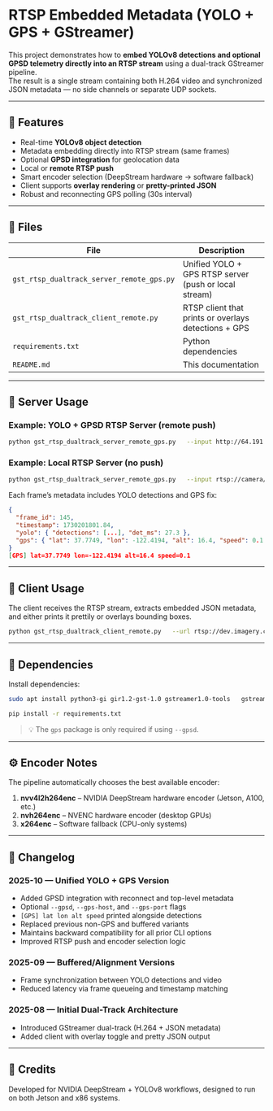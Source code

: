 # RTSP Embedded Metadata (YOLO + GPS + GStreamer)

This project demonstrates how to **embed YOLOv8 detections and optional GPSD telemetry directly into an RTSP stream** using a dual-track GStreamer pipeline.  
The result is a single stream containing both H.264 video and synchronized JSON metadata — no side channels or separate UDP sockets.

---

## 🚀 Features

- Real-time **YOLOv8 object detection**
- Metadata embedding directly into RTSP stream (same frames)
- Optional **GPSD integration** for geolocation data
- Local or **remote RTSP push**
- Smart encoder selection (DeepStream hardware → software fallback)
- Client supports **overlay rendering** or **pretty-printed JSON**
- Robust and reconnecting GPS polling (30s interval)

---

## 🧩 Files

| File | Description |
|------|--------------|
| `gst_rtsp_dualtrack_server_remote_gps.py` | Unified YOLO + GPS RTSP server (push or local stream) |
| `gst_rtsp_dualtrack_client_remote.py` | RTSP client that prints or overlays detections + GPS |
| `requirements.txt` | Python dependencies |
| `README.md` | This documentation |

---

## 🧭 Server Usage

### Example: YOLO + GPSD RTSP Server (remote push)
```bash
python gst_rtsp_dualtrack_server_remote_gps.py   --input http://64.191.148.57/mjpg/video.mjpg   --model yolov8n.pt   --output rtsp://dev.imagery.comp-dev.org:8554/test-meta   --gpsd --gps-host gps.example.net --gps-port 2947   --print-detections
```

### Example: Local RTSP Server (no push)
```bash
python gst_rtsp_dualtrack_server_remote_gps.py   --input rtsp://camera/stream   --model yolov8n.pt   --port 8554 --path /live   --gpsd
```

Each frame’s metadata includes YOLO detections and GPS fix:

```json
{
  "frame_id": 145,
  "timestamp": 1730201801.84,
  "yolo": { "detections": [...], "det_ms": 27.3 },
  "gps": { "lat": 37.7749, "lon": -122.4194, "alt": 16.4, "speed": 0.1 }
}
[GPS] lat=37.7749 lon=-122.4194 alt=16.4 speed=0.1
```

---

## 🧠 Client Usage

The client receives the RTSP stream, extracts embedded JSON metadata, and either prints it prettily or overlays bounding boxes.

```bash
python gst_rtsp_dualtrack_client_remote.py   --url rtsp://dev.imagery.comp-dev.org:8554/test-meta   --overlay  # optional
```

---

## 🧰 Dependencies

Install dependencies:

```bash
sudo apt install python3-gi gir1.2-gst-1.0 gstreamer1.0-tools   gstreamer1.0-plugins-base gstreamer1.0-plugins-good   gstreamer1.0-plugins-bad gstreamer1.0-plugins-ugly   gstreamer1.0-libav gstreamer1.0-rtsp

pip install -r requirements.txt
```

> 💡 The `gps` package is only required if using `--gpsd`.

---

## ⚙️ Encoder Notes

The pipeline automatically chooses the best available encoder:
1. **nvv4l2h264enc** – NVIDIA DeepStream hardware encoder (Jetson, A100, etc.)
2. **nvh264enc** – NVENC hardware encoder (desktop GPUs)
3. **x264enc** – Software fallback (CPU-only systems)

---

## 🧾 Changelog

### 2025-10 — Unified YOLO + GPS Version
- Added GPSD integration with reconnect and top-level metadata
- Optional `--gpsd`, `--gps-host`, and `--gps-port` flags
- `[GPS] lat lon alt speed` printed alongside detections
- Replaced previous non-GPS and buffered variants
- Maintains backward compatibility for all prior CLI options
- Improved RTSP push and encoder selection logic

### 2025-09 — Buffered/Alignment Versions
- Frame synchronization between YOLO detections and video
- Reduced latency via frame queueing and timestamp matching

### 2025-08 — Initial Dual-Track Architecture
- Introduced GStreamer dual-track (H.264 + JSON metadata)
- Added client with overlay toggle and pretty JSON output

---

## 🧡 Credits

Developed for NVIDIA DeepStream + YOLOv8 workflows, designed to run on both Jetson and x86 systems.
